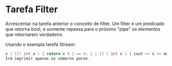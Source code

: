 # Tarefa Filter

Acrescentar na tarefa anterior o conceito de filter. Um filter é um predicado que retorna bool, e somente repassa para o próximo "pipe" os elementos que retornarem verdadeiro.

Usando o exempla tarefa Stream:

```C++
v | []( int x ) { return x % 2 == 0; } | [] ( int x ) { cout << x << endl; };
Irá imprimir apenas os números pares. 
```